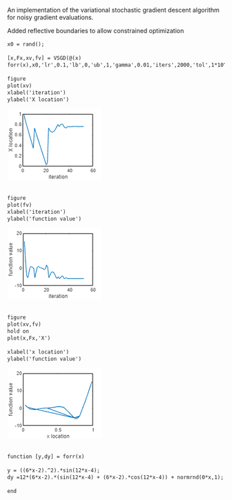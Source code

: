 An implementation of the variational stochastic gradient descent algorithm for noisy gradient evaluations.

Added reflective boundaries to allow constrained optimization 

```matlab:Code
x0 = rand();

[x,Fx,xv,fv] = VSGD(@(x) forr(x),x0,'lr',0.1,'lb',0,'ub',1,'gamma',0.01,'iters',2000,'tol',1*10^(-5));

figure
plot(xv)
xlabel('iteration')
ylabel('X location')
```

![figure_0.png](testVSGD_images/figure_0.png)

```matlab:Code

figure
plot(fv)
xlabel('iteration')
ylabel('function value')
```

![figure_1.png](testVSGD_images/figure_1.png)

```matlab:Code

figure
plot(xv,fv)
hold on
plot(x,Fx,'X')

xlabel('x location')
ylabel('function value')
```

![figure_2.png](testVSGD_images/figure_2.png)

```matlab:Code

```

```matlab:Code
function [y,dy] = forr(x)

y = ((6*x-2).^2).*sin(12*x-4);
dy =12*(6*x-2).*(sin(12*x-4) + (6*x-2).*cos(12*x-4)) + normrnd(0*x,1);

end
```
